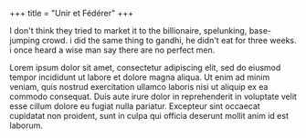 +++
title = "Unir et Fédérer"
+++

I don't think they tried to market it to the billionaire, spelunking, base-jumping crowd. i did the same thing to gandhi, he didn't eat for three weeks. i once heard a wise man say there are no perfect men.

<!--more-->

Lorem ipsum dolor sit amet, consectetur adipiscing elit, sed do eiusmod tempor incididunt ut labore et dolore magna aliqua. Ut enim ad minim veniam, quis nostrud exercitation ullamco laboris nisi ut aliquip ex ea commodo consequat. Duis aute irure dolor in reprehenderit in voluptate velit esse cillum dolore eu fugiat nulla pariatur. Excepteur sint occaecat cupidatat non proident, sunt in culpa qui officia deserunt mollit anim id est laborum.
